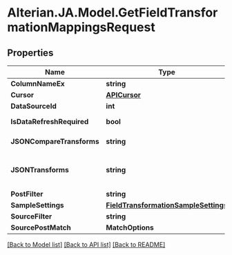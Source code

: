 # Alterian.JA.Model.GetFieldTransformationMappingsRequest

## Properties

Name | Type | Description | Notes
------------ | ------------- | ------------- | -------------
**ColumnNameEx** | **string** | Source column to which transforms should be applied | [optional] 
**Cursor** | [**APICursor**](APICursor.md) |  | [optional] 
**DataSourceId** | **int** | Id of the datasource to which column belongs. | [optional] 
**IsDataRefreshRequired** | **bool** | Indicate whether the request can be satisfied with an existing cached result or requires recreation with latest data (default false) | [optional] 
**JSONCompareTransforms** | **string** | Optional JSON array of transforms to produce a revised starting set of values from the column | [optional] 
**JSONTransforms** | **string** | JSON array of transform to be applied e.g. [{{\\\&quot;FrequencyReplace\\\&quot;:{{\\\&quot;@minimum\\\&quot;:8035,\\\&quot;@replacement\\\&quot;:\\\&quot;My Replacement\\\&quot;}}}}]. Note that attributes must be prefixed with @ | [optional] 
**PostFilter** | **string** | Optional string to filter the post transform values by | [optional] 
**SampleSettings** | [**FieldTransformationSampleSettings**](FieldTransformationSampleSettings.md) |  | [optional] 
**SourceFilter** | **string** | Optional string to filter the source values by | [optional] 
**SourcePostMatch** | **MatchOptions** |  | [optional] 

[[Back to Model list]](../README.md#documentation-for-models) [[Back to API list]](../README.md#documentation-for-api-endpoints) [[Back to README]](../README.md)

